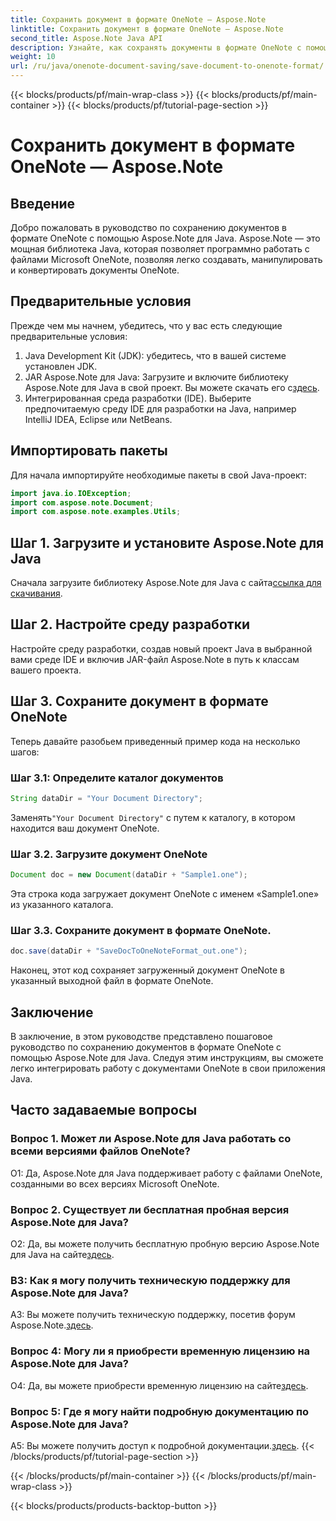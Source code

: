 ```yaml
---
title: Сохранить документ в формате OneNote — Aspose.Note
linktitle: Сохранить документ в формате OneNote — Aspose.Note
second_title: Aspose.Note Java API
description: Узнайте, как сохранять документы в формате OneNote с помощью Aspose.Note для Java. Следуйте нашему пошаговому руководству для бесшовной интеграции.
weight: 10
url: /ru/java/onenote-document-saving/save-document-to-onenote-format/
---
```


{{< blocks/products/pf/main-wrap-class >}}
{{< blocks/products/pf/main-container >}}
{{< blocks/products/pf/tutorial-page-section >}}

# Сохранить документ в формате OneNote — Aspose.Note

## Введение

Добро пожаловать в руководство по сохранению документов в формате OneNote с помощью Aspose.Note для Java. Aspose.Note — это мощная библиотека Java, которая позволяет программно работать с файлами Microsoft OneNote, позволяя легко создавать, манипулировать и конвертировать документы OneNote.

## Предварительные условия

Прежде чем мы начнем, убедитесь, что у вас есть следующие предварительные условия:

1. Java Development Kit (JDK): убедитесь, что в вашей системе установлен JDK.
2.  JAR Aspose.Note для Java: Загрузите и включите библиотеку Aspose.Note для Java в свой проект. Вы можете скачать его с[здесь](https://releases.aspose.com/note/java/).
3. Интегрированная среда разработки (IDE). Выберите предпочитаемую среду IDE для разработки на Java, например IntelliJ IDEA, Eclipse или NetBeans.

## Импортировать пакеты

Для начала импортируйте необходимые пакеты в свой Java-проект:

```java
import java.io.IOException;
import com.aspose.note.Document;
import com.aspose.note.examples.Utils;
```

## Шаг 1. Загрузите и установите Aspose.Note для Java

Сначала загрузите библиотеку Aspose.Note для Java с сайта[ссылка для скачивания](https://releases.aspose.com/note/java/).

## Шаг 2. Настройте среду разработки

Настройте среду разработки, создав новый проект Java в выбранной вами среде IDE и включив JAR-файл Aspose.Note в путь к классам вашего проекта.

## Шаг 3. Сохраните документ в формате OneNote

Теперь давайте разобьем приведенный пример кода на несколько шагов:

### Шаг 3.1: Определите каталог документов

```java
String dataDir = "Your Document Directory";
```

 Заменять`"Your Document Directory"` с путем к каталогу, в котором находится ваш документ OneNote.

### Шаг 3.2. Загрузите документ OneNote

```java
Document doc = new Document(dataDir + "Sample1.one");
```

Эта строка кода загружает документ OneNote с именем «Sample1.one» из указанного каталога.

### Шаг 3.3. Сохраните документ в формате OneNote.

```java
doc.save(dataDir + "SaveDocToOneNoteFormat_out.one");
```

Наконец, этот код сохраняет загруженный документ OneNote в указанный выходной файл в формате OneNote.

## Заключение

В заключение, в этом руководстве представлено пошаговое руководство по сохранению документов в формате OneNote с помощью Aspose.Note для Java. Следуя этим инструкциям, вы сможете легко интегрировать работу с документами OneNote в свои приложения Java.

## Часто задаваемые вопросы

### Вопрос 1. Может ли Aspose.Note для Java работать со всеми версиями файлов OneNote?

О1: Да, Aspose.Note для Java поддерживает работу с файлами OneNote, созданными во всех версиях Microsoft OneNote.

### Вопрос 2. Существует ли бесплатная пробная версия Aspose.Note для Java?

 О2: Да, вы можете получить бесплатную пробную версию Aspose.Note для Java на сайте[здесь](https://releases.aspose.com/).

### В3: Как я могу получить техническую поддержку для Aspose.Note для Java?

 A3: Вы можете получить техническую поддержку, посетив форум Aspose.Note.[здесь](https://forum.aspose.com/c/note/28).

### Вопрос 4: Могу ли я приобрести временную лицензию на Aspose.Note для Java?

 О4: Да, вы можете приобрести временную лицензию на сайте[здесь](https://purchase.aspose.com/temporary-license/).

### Вопрос 5: Где я могу найти подробную документацию по Aspose.Note для Java?

 A5: Вы можете получить доступ к подробной документации.[здесь](https://reference.aspose.com/note/java/).
{{< /blocks/products/pf/tutorial-page-section >}}

{{< /blocks/products/pf/main-container >}}
{{< /blocks/products/pf/main-wrap-class >}}

{{< blocks/products/products-backtop-button >}}
